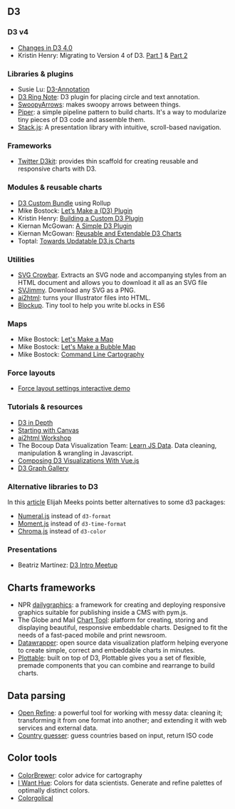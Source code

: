 ## D3

### D3 v4
- [Changes in D3 4.0](https://github.com/d3/d3/blob/master/CHANGES.md)
- Kristin Henry: Migrating to Version 4 of D3. [Part 1](https://medium.com/state-of-analytics/migrating-to-version-4-of-d3-part1-6a5e83ce8e31#.ok3uj3jh6) & [Part 2](https://medium.com/@KristinHenry/migrating-to-version-4-of-d3-part-2-modules-packages-and-plugins-b70427552fe4#.7aj6p7d5i)

### Libraries & plugins
- Susie Lu: [D3-Annotation](http://d3-annotation.susielu.com/)
- [D3 Ring Note](https://github.com/armollica/d3-ring-note): D3 plugin for placing circle and text annotation.
- [SwoopyArrows](https://github.com/bizweekgraphics/swoopyarrows): makes swoopy arrows between things.
- [Piper](https://github.com/biovisualize/piper.js): a simple pipeline pattern to build charts. It's a way to modularize tiny pieces of D3 code and assemble them.
- [Stack.js](https://github.com/mbostock/stack): A presentation library with intuitive, scroll-based navigation.

### Frameworks
- [Twitter D3kit](https://github.com/twitter/d3kit): provides thin scaffold for creating reusable and responsive charts with D3. 

### Modules & reusable charts
- [D3 Custom Bundle](https://bl.ocks.org/mbostock/bb09af4c39c79cffcde4) using Rollup 
- Mike Bostock: [Let’s Make a (D3) Plugin](https://bost.ocks.org/mike/d3-plugin/)
- Kristin Henry: [Building a Custom D3 Plugin](https://github.com/KristinHenry/learning-d3.v4/tree/master/tutorial-start-with-plugin-src)
- Kiernan McGowan: [A Simple D3 Plugin](https://537.io/a-simple-d3-plugin/)
- Kiernan McGowan: [Reusable and Extendable D3 Charts](https://537.io/reusable-and-extendable-d3-charts/)
- Toptal: [Towards Updatable D3.js Charts](https://www.toptal.com/d3-js/towards-reusable-d3-js-charts)

### Utilities
- [SVG Crowbar](https://github.com/NYTimes/svg-crowbar). Extracts an SVG node and accompanying styles from an HTML document and allows you to download it all as an SVG file
- [SVJimmy](https://mbostock.github.io/svjimmy/). Download any SVG as a PNG.
- [ai2html](http://ai2html.org/): turns your Illustrator files into HTML.
- [Blockup](https://github.com/gabrielflorit/blockup). Tiny tool to help you write bl.ocks in ES6

### Maps
- Mike Bostock: [Let's Make a Map](https://bost.ocks.org/mike/map/)
- Mike Bostock: [Let's Make a Bubble Map](https://bost.ocks.org/mike/bubble-map/)
- Mike Bostock: [Command Line Cartography](https://medium.com/@mbostock/command-line-cartography-part-1-897aa8f8ca2c#.xa47olhrg)

### Force layouts
- [Force layout settings interactive demo](https://bl.ocks.org/steveharoz/8c3e2524079a8c440df60c1ab72b5d03)

### Tutorials & resources
- [D3 in Depth](http://d3indepth.com/)
- [Starting with Canvas](https://www.visualcinnamon.com/2015/11/learnings-from-a-d3-js-addict-on-starting-with-canvas.html)
- [ai2html Workshop](https://github.com/LuisSevillano/ai2html-workshop)
- The Bocoup Data Visualization Team: [Learn JS Data](http://learnjsdata.com/index.html). Data cleaning, manipulation & wrangling in Javascript.
- [Composing D3 Visualizations With Vue.js](https://medium.com/tyrone-tudehope/composing-d3-visualizations-with-vue-js-c65084ccb686)
- [D3 Graph Gallery](https://www.d3-graph-gallery.com/)

### Alternative libraries to D3

In this [article](https://medium.com/@Elijah_Meeks/d3-is-not-a-data-visualization-library-67ba549e8520) Elijah Meeks points better alternatives to some d3 packages:

- [Numeral.js](http://numeraljs.com/) instead of `d3-format`
- [Moment.js](http://momentjs.com/) instead of `d3-time-format`
- [Chroma.js](http://gka.github.io/chroma.js/) instead of `d3-color`

### Presentations
- Beatriz Martínez: [D3 Intro Meetup](https://github.com/maritrinez/intro_d3_meetup/blob/master/d3_intro_meetup.pdf)


## Charts frameworks
- NPR [dailygraphics](https://github.com/nprapps/dailygraphics): a framework for creating and deploying responsive graphics suitable for publishing inside a CMS with pym.js.
- The Globe and Mail [Chart Tool](https://github.com/globeandmail/chart-tool): platform for creating, storing and displaying beautiful, responsive embeddable charts. Designed to fit the needs of a fast-paced mobile and print newsroom.
- [Datawrapper](https://github.com/datawrapper/datawrapper): open source data visualization platform helping everyone to create simple, correct and embeddable charts in minutes.
- [Plottable](http://plottablejs.org/): built on top of D3, Plottable gives you a set of flexible, premade components that you can combine and rearrange to build charts.

## Data parsing
- [Open Refine](http://openrefine.org/): a powerful tool for working with messy data: cleaning it; transforming it from one format into another; and extending it with web services and external data.
- [Country guesser](https://countries.zeto.io/): guess countries based on input, return ISO code

## Color tools
- [ColorBrewer](http://colorbrewer2.org/): color advice for cartography
- [I Want Hue](http://tools.medialab.sciences-po.fr/iwanthue/): Colors for data scientists. Generate and refine palettes of optimally distinct colors.
- [Colorgolical](http://vrl.cs.brown.edu/color)
